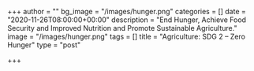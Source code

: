 +++
author = ""
bg_image = "/images/hunger.png"
categories = []
date = "2020-11-26T08:00:00+00:00"
description = "End Hunger, Achieve Food Security and Improved Nutrition and Promote Sustainable Agriculture."
image = "/images/hunger.png"
tags = []
title = "Agriculture: SDG 2 – Zero Hunger"
type = "post"

+++
